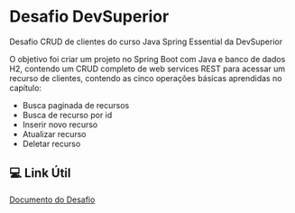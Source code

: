 # Desafio DevSuperior
Desafio CRUD de clientes do curso Java Spring Essential da DevSuperior

O objetivo foi criar um projeto no Spring Boot com Java e banco de dados H2, contendo um CRUD completo de web services REST para
acessar um recurso de clientes, contendo as cinco operações básicas aprendidas no capítulo:

- Busca paginada de recursos
- Busca de recurso por id
- Inserir novo recurso
- Atualizar recurso
- Deletar recurso 


## 💻 Link Útil
[Documento do Desafio](https://drive.google.com/file/d/1jB1ZBDLldWwekwcBUUa41bIHUNSXjmRi/view)
